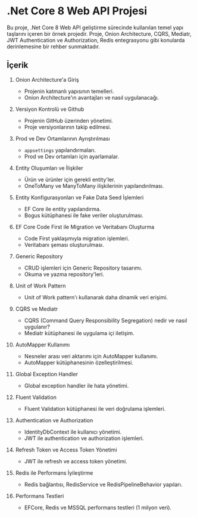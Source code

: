 # .Net Core 8 Web API Projesi

Bu proje, .Net Core 8 Web API geliştirme sürecinde kullanılan temel yapı taşlarını içeren bir örnek projedir. Proje, Onion Architecture, CQRS, Mediatr, JWT Authentication ve Authorization, Redis entegrasyonu gibi konularda derinlemesine bir rehber sunmaktadır.

## İçerik

1. Onion Architecture'a Giriş
   - Projenin katmanlı yapısının temelleri.
   - Onion Architecture'ın avantajları ve nasıl uygulanacağı.

2. Versiyon Kontrolü ve Github
   - Projenin GitHub üzerinden yönetimi.
   - Proje versiyonlarının takip edilmesi.

3. Prod ve Dev Ortamlarının Ayrıştırılması
   - `appsettings` yapılandırmaları.
   - Prod ve Dev ortamları için ayarlamalar.

4. Entity Oluşumları ve İlişkiler
   - Ürün ve ürünler için gerekli entity'ler.
   - OneToMany ve ManyToMany ilişkilerinin yapılandırılması.

5. Entity Konfigurasyonları ve Fake Data Seed İşlemleri
   - EF Core ile entity yapılandırma.
   - Bogus kütüphanesi ile fake veriler oluşturulması.

6. EF Core Code First ile Migration ve Veritabanı Oluşturma
   - Code First yaklaşımıyla migration işlemleri.
   - Veritabanı şeması oluşturulması.

7. Generic Repository
   - CRUD işlemleri için Generic Repository tasarımı.
   - Okuma ve yazma repository'leri.

8. Unit of Work Pattern
   - Unit of Work pattern'ı kullanarak daha dinamik veri erişimi.

9. CQRS ve Mediatr
   - CQRS (Command Query Responsibility Segregation) nedir ve nasıl uygulanır?
   - Mediatr kütüphanesi ile uygulama içi iletişim.

10. AutoMapper Kullanımı
    - Nesneler arası veri aktarımı için AutoMapper kullanımı.
    - AutoMapper kütüphanesinin özelleştirilmesi.

11. Global Exception Handler
    - Global exception handler ile hata yönetimi.

12. Fluent Validation
    - Fluent Validation kütüphanesi ile veri doğrulama işlemleri.

13. Authentication ve Authorization
    - IdentityDbContext ile kullanıcı yönetimi.
    - JWT ile authentication ve authorization işlemleri.

14. Refresh Token ve Access Token Yönetimi
    - JWT ile refresh ve access token yönetimi.

15. Redis ile Performans İyileştirme
    - Redis bağlantısı, RedisService ve RedisPipelineBehavior yapıları.

16. Performans Testleri
    - EFCore, Redis ve MSSQL performans testleri (1 milyon veri).
